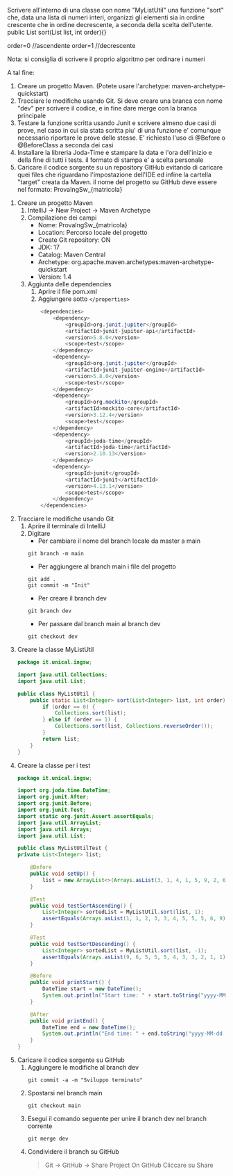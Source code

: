 Scrivere all'interno di una classe con nome "MyListUtil" una funzione "sort" che, data una lista di numeri interi, organizzi gli elementi sia in ordine crescente che in ordine decrescente, a seconda della scelta dell'utente.
public List<integer> sort(List <integer> list, int order){}

order=0 //ascendente
order=1 //decrescente

Nota: si consiglia di scrivere il proprio algoritmo per ordinare i numeri

A tal fine:
1. Creare un progetto Maven. (Potete usare l'archetype: maven-archetype-quickstart)
2. Tracciare le modifiche usando Git. Si deve creare una branca con nome "dev" per scrivere il codice, e in fine dare merge con la branca principale
3. Testare la funzione scritta usando Junit e scrivere almeno due casi di prove, nel caso in cui sia stata scritta piu' di una funzione e' comunque necessario riportare le prove delle stesse. E' richiesto l'uso di @Before o @BeforeClass a seconda dei casi
4. Installare la libreria Joda-Time e stampare la data e l'ora dell'inizio e della fine di tutti i tests. il formato di stampa e' a scelta personale
5. Caricare il codice sorgente su un repository GitHub evitando di caricare quei files che riguardano l'impostazione dell'IDE ed infine la cartella "target" creata da Maven. il nome del progetto su GitHub deve essere nel formato: ProvaIngSw_{matricola}

</ul>

1. Creare un progetto Maven
    1. IntelliJ -> New Project -> Maven Archetype
    2. Compilazione dei campi
        - Nome: ProvaIngSw_{matricola}
        - Location: Percorso locale del progetto
        - Create Git repository: ON
        - JDK: 17
        - Catalog: Maven Central
        - Archetype: org.apache.maven.archetypes:maven-archetype-quickstart
        - Version: 1.4
    3. Aggiunta delle dependencies
        1. Aprire il file pom.xml
        2. Aggiungere sotto `</properties>`
        ``` java
            <dependencies>
                <dependency>
                    <groupId>org.junit.jupiter</groupId>
                    <artifactId>junit-jupiter-api</artifactId>
                    <version>5.8.0</version>
                    <scope>test</scope>
                </dependency>
                <dependency>
                    <groupId>org.junit.jupiter</groupId>
                    <artifactId>junit-jupiter-engine</artifactId>
                    <version>5.8.0</version>
                    <scope>test</scope>
                </dependency>
                <dependency>
                    <groupId>org.mockito</groupId>
                    <artifactId>mockito-core</artifactId>
                    <version>3.12.4</version>
                    <scope>test</scope>
                </dependency>
                <dependency>
                    <groupId>joda-time</groupId>
                    <artifactId>joda-time</artifactId>
                    <version>2.10.13</version>
                </dependency>
                <dependency>
                    <groupId>junit</groupId>
                    <artifactId>junit</artifactId>
                    <version>4.13.1</version>
                    <scope>test</scope>
                </dependency>
            </dependencies>
        ```
2. Tracciare le modifiche usando Git
    1. Aprire il terminale di IntelliJ
    2. Digitare
        -  Per cambiare il nome del branch locale da master a main 
        ``` 
        git branch -m main
        ```
        - Per aggiungere al branch main i file del progetto
        ``` 
        git add .
        git commit -m "Init"
        ```
        - Per creare il branch dev
        ``` 
        git branch dev
        ```
        - Per passare dal branch main al branch dev
        ``` 
        git checkout dev
        ```
3. Creare la classe MyListUtil
    ``` java
    package it.unical.ingsw;

    import java.util.Collections;
    import java.util.List;

    public class MyListUtil {
        public static List<Integer> sort(List<Integer> list, int order) {
            if (order == 0) {
                Collections.sort(list);
            } else if (order == 1) {
                Collections.sort(list, Collections.reverseOrder());
            }
            return list;
        }
    }
    ```
4. Creare la classe per i test
    ``` java
    package it.unical.ingsw;

    import org.joda.time.DateTime;
    import org.junit.After;
    import org.junit.Before;
    import org.junit.Test;
    import static org.junit.Assert.assertEquals;
    import java.util.ArrayList;
    import java.util.Arrays;
    import java.util.List;
    
    public class MyListUtilTest {
    private List<Integer> list;
    
        @Before
        public void setUp() {
            list = new ArrayList<>(Arrays.asList(3, 1, 4, 1, 5, 9, 2, 6, 5, 3, 5));
        }
    
        @Test
        public void testSortAscending() {
            List<Integer> sortedList = MyListUtil.sort(list, 1);
            assertEquals(Arrays.asList(1, 1, 2, 3, 3, 4, 5, 5, 5, 6, 9), sortedList);
        }
    
        @Test
        public void testSortDescending() {
            List<Integer> sortedList = MyListUtil.sort(list, -1);
            assertEquals(Arrays.asList(9, 6, 5, 5, 5, 4, 3, 3, 2, 1, 1), sortedList);
        }
    
        @Before
        public void printStart() {
            DateTime start = new DateTime();
            System.out.println("Start time: " + start.toString("yyyy-MM-dd HH:mm:ss.SSS"));
        }
    
        @After
        public void printEnd() {
            DateTime end = new DateTime();
            System.out.println("End time: " + end.toString("yyyy-MM-dd HH:mm:ss.SSS"));
        }
    }
    ```
5. Caricare il codice sorgente su GitHub
    1. Aggiungere le modifiche al branch dev
        ```
        git commit -a -m "Sviluppo terminato"
        ```
    2. Spostarsi nel branch main
        ```
        git checkout main
        ```
    3.  Esegui il comando seguente per unire il branch dev nel branch corrente
        ```
        git merge dev
        ```
    4. Condividere il branch su GitHub
        > Git -> GitHub -> Share Project On GitHub
        > Cliccare su Share
